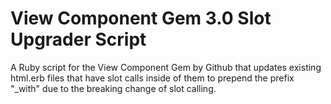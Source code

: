# View Component Gem 3.0 Slot Upgrader Script
A Ruby script for the View Component Gem by Github that updates existing html.erb files that have slot calls inside of them to prepend the prefix "_with" due to the breaking change of slot calling.
